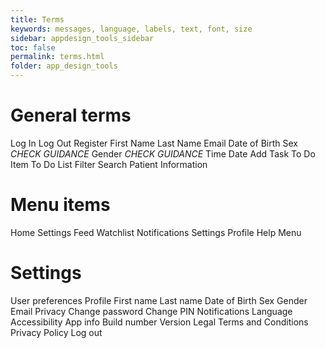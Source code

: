 ```yaml
---
title: Terms
keywords: messages, language, labels, text, font, size
sidebar: appdesign_tools_sidebar
toc: false
permalink: terms.html
folder: app_design_tools 
---
```


# General terms
Log In
Log Out
Register
First Name
Last Name
Email
Date of Birth
Sex  *CHECK GUIDANCE*
Gender *CHECK GUIDANCE*
Time
Date
Add Task
To Do Item
To Do List
Filter
Search
Patient Information

# Menu items
Home
Settings
Feed
Watchlist
Notifications
Settings
Profile
Help
Menu

# Settings
User preferences
Profile
First name
Last name
Date of Birth
Sex
Gender
Email
Privacy
Change password
Change PIN
Notifications
Language
Accessibility
App info
Build number
Version
Legal
Terms and Conditions
Privacy Policy
Log out